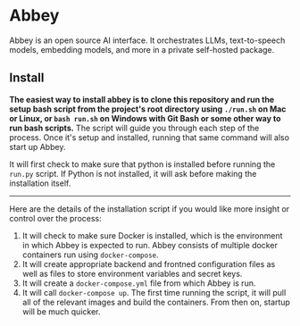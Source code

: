 # Abbey

Abbey is an open source AI interface. It orchestrates LLMs, text-to-speech models, embedding models, and more in a private self-hosted package.

## Install

**The easiest way to install abbey is to clone this repository and run the setup bash script from the project's root directory using `./run.sh` on Mac or Linux, or `bash run.sh` on Windows with Git Bash or some other way to run bash scripts.** The script will guide you through each step of the process. Once it's setup and installed, running that same command will also start up Abbey.

It will first check to make sure that python is installed before running the `run.py` script. If Python is not installed, it will ask before making the installation itself.

---

Here are the details of the installation script if you would like more insight or control over the process:

1. It will check to make sure Docker is installed, which is the environment in which Abbey is expected to run. Abbey consists of multiple docker containers run using `docker-compose`.
2. It will create appropriate backend and frontned configuration files as well as files to store environment variables and secret keys.
3. It will create a `docker-compose.yml` file from which Abbey is run.
4. It will call `docker-compose up`. The first time running the script, it will pull all of the relevant images and build the containers. From then on, startup will be much quicker.
